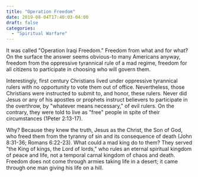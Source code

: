 ```yaml
---
title: "Operation Freedom"
date: 2019-08-04T17:40:03-04:00
draft: false
categories:
  - "Spiritual Warfare"
---
```


It was called "Operation Iraqi Freedom." Freedom from what and for what? On the surface the answer seems obvious-to many Americans anyway, freedom from the oppressive tyrannical rule of a mad regime, freedom for all citizens to participate in choosing who will govern them.

Interestingly, first century Christians lived under oppressive tyrannical rulers with no opportunity to vote them out of office. Nevertheless, those Christians were instructed to submit to, and honor, these rulers. Never did Jesus or any of his apostles or prophets instruct believers to participate in the overthrow, by "whatever means necessary," of evil rulers. On the contrary, they were told to live as "free" people in spite of their circumstances (1Peter 2:13-17).

Why? Because they knew the truth, Jesus as the Christ, the Son of God, who freed them from the tyranny of sin and its consequence of death (John 8:31-36; Romans 6:22-23). What could a mad king do to them? They served "the King of kings, the Lord of lords," who rules an eternal spiritual kingdom of peace and life, not a temporal carnal kingdom of chaos and death. Freedom does not come through armies taking life in a desert; it came through one man giving his life on a hill.
